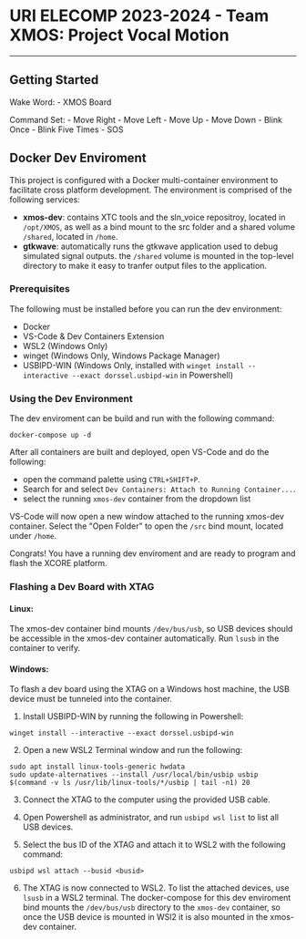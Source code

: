 # URI ELECOMP 2023-2024 - Team XMOS: Project Vocal Motion
----------------------------------------------------------------
## Getting Started

Wake Word:
    - XMOS Board
    
Command Set:
    - Move Right
    - Move Left
    - Move Up
    - Move Down
    - Blink Once
    - Blink Five Times
    - SOS

## Docker Dev Enviroment
This project is configured with a Docker multi-container environment to facilitate cross platform development. The environment is comprised of the following services:
- **xmos-dev**: contains XTC tools and the sln_voice repositroy, located in `/opt/XMOS`, as well as a bind mount to the src folder and a shared volume `/shared`, located in `/home`.
- **gtkwave**: automatically runs the gtkwave application used to debug simulated signal outputs. the `/shared` volume is mounted in the top-level directory to make it easy to tranfer output files to the application.

### Prerequisites

The following must be installed before you can run the dev environment:
- Docker
- VS-Code & Dev Containers Extension
- WSL2 (Windows Only)
- winget (Windows Only, Windows Package Manager)
- USBIPD-WIN (Windows Only, installed with `winget install --interactive --exact dorssel.usbipd-win` in Powershell)

### Using the Dev Environment

The dev enviroment can be build and run with the following command:
```
docker-compose up -d
```

After all containers are built and deployed, open VS-Code and do the following:
- open the command palette using `CTRL+SHIFT+P`. 
- Search for and select `Dev Containers: Attach to Running Container...`. 
- select the running `xmos-dev` container from the dropdown list

VS-Code will now open a new window attached to the running xmos-dev container. Select the "Open Folder" to open the `/src` bind mount, located under `/home`. 

Congrats! You have a running dev enviroment and are ready to program and flash the XCORE platform.

### Flashing a Dev Board with XTAG

#### Linux:
The xmos-dev container bind mounts `/dev/bus/usb`, so USB devices should be accessible in the xmos-dev container automatically. Run `lsusb` in the container to verify.

#### Windows:
To flash a dev board using the XTAG on a Windows host machine, the USB device must be tunneled into the container. 

1. Install USBIPD-WIN by running the following in Powershell:
```
winget install --interactive --exact dorssel.usbipd-win
```

2. Open a new WSL2 Terminal window and run the following:
```
sudo apt install linux-tools-generic hwdata
sudo update-alternatives --install /usr/local/bin/usbip usbip $(command -v ls /usr/lib/linux-tools/*/usbip | tail -n1) 20
```

3. Connect the XTAG to the computer using the provided USB cable. 

4. Open Powershell as administrator, and run `usbipd wsl list` to list all USB devices. 

5. Select the bus ID of the XTAG and attach it to WSL2 with the following command:
```
usbipd wsl attach --busid <busid>
```

6. The XTAG is now connected to WSL2. To list the attached devices, use `lsusb` in a WSL2 terminal. The docker-compose for this dev enviroment bind mounts the `/dev/bus/usb` directory to the `xmos-dev` container, so once the USB device is mounted in WSl2 it is also mounted in the xmos-dev container.
